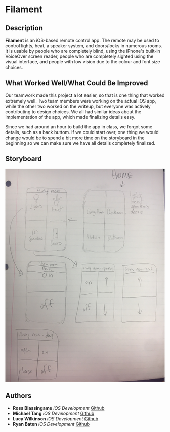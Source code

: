 # Filament

## Description
**Filament** is an iOS-based remote control app. The remote may be used to control lights, heat, a speaker system, and doors/locks in numerous rooms. It is usable by people who are completely blind, using the iPhone's built-in VoiceOver screen reader, people who are completely sighted using the visual interface, and people with low vision due to the colour and font size choices.

## What Worked Well/What Could Be Improved  
Our teamwork made this project a lot easier, so that is one thing that worked extremely well. Two team members were working on the actual iOS app, while the other two worked on the writeup, but everyone was actively contributing to design choices. We all had similar ideas about the implementation of the app, which made finalizing details easy.  

Since we had around an hour to build the app in class, we forgot some details, such as a back buttom. If we could start over, one thing we would change would be to spend a bit more time on the storyboard in the beginning so we can make sure we have all details completely finalized.

## Storyboard
![alt text](https://raw.githubusercontent.com/mita4829/Filament/master/Storyboard.JPG "Storyboard")

## Authors
* **Ross Blassingame** *iOS Development* [Github](https://github.com/RossBlassingame)  
* **Michael Tang** *iOS Development* [Github](https://github.com/mita4829)  
* **Lucy Wilkinson** *iOS Development* [Github](https://github.com/lucywilkinson)  
* **Ryan Baten** *iOS Development* [Github](https://github.com/ryanbaten)
